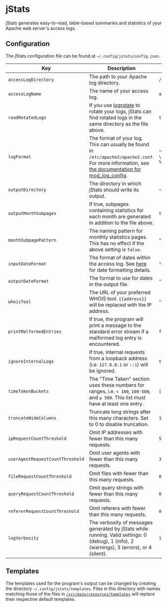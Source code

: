 # jStats

jStats generates easy-to-read, table-based summaries and statistics of your Apache web server's access logs.

## Configuration

The jStats configuration file can be found at `~/.config/jstats/config.json`.

| Key                              | Description                                                                                                                                                                                                    | Default value                                                                                       |
|----------------------------------|----------------------------------------------------------------------------------------------------------------------------------------------------------------------------------------------------------------|-----------------------------------------------------------------------------------------------------|
| `accessLogDirectory`             | The path to your Apache log directory.                                                                                                                                                                         | `/var/log/apache2`                                                                                  |
| `accessLogName`                  | The name of your access log.                                                                                                                                                                                   | `access.log`                                                                                        |
| `readRotatedLogs`                | If you use [logrotate](https://linux.die.net/man/8/logrotate) to rotate your logs, jStats can find rotated logs in the same directory as the file above.                                                       | `true`                                                                                              |
| `logFormat`                      | The format of your log. This can usually be found in `/etc/apache2/apache2.conf`. For more information, see [the documentation for mod_log_config](https://httpd.apache.org/docs/2.4/mod/mod_log_config.html). | `"%v:%p %h %l %u %t \"%r\" %s:%>s %I %O \"%{Referer}i\" \"%{User-Agent}i\" %D %k %f \"%U\" \"%q\""` |
| `outputDirectory`                | The directory in which jStats should write its output.                                                                                                                                                         | `~/jstats`                                                                                          |
| `outputMonthSubpages`            | If true, subpages containing statistics for each month are generated in addition to the file above.                                                                                                            | `true`                                                                                              |
| `monthSubpagePattern`            | The naming pattern for monthly statistics pages. This has no effect if the above setting is `false`.                                                                                                           | `"{{year}}-{{month}}.html"`                                                                         |
| `inputDateFormat`                | The format of dates within the access log. See [here](https://docs.oracle.com/en/java/javase/17/docs/api/java.base/java/text/SimpleDateFormat.html) for date formatting details.                               | `"dd/MMM/yyyy:HH:mm:ss Z"`                                                                          |
| `outputDateFormat`               | The format to use for dates in the output file.                                                                                                                                                                | `"yyyy-MM-dd HH:mm:ss zzz"`                                                                         |
| `whoisTool`                      | The URL of your preferred WHOIS tool. `{{address}}` will be replaced with the IP address.                                                                                                                      | `"https://iplocation.io/ip/{{address}}"`                                                            |
| `printMalformedEntries`          | If true, the program will print a message to the standard error stream if a malformed log entry is encountered.                                                                                                | `false`                                                                                             |
| `ignoreInternalLogs`             | If true, internal requests from a loopback address (i.e. `127.0.0.1` or `::1`) will be ignored.                                                                                                                | `true`                                                                                              |
| `timeTakenBuckets`               | The "Time Taken" section uses these numbers for ranges, i.e. `< 100`, `100-500`, and `≥ 500`. This list must have at least one entry.                                                                          | `[100, 500, 1000, 5000, 10000, 50000]`                                                              |
| `truncateWideColumns`            | Truncate long strings after this many characters. Set to 0 to disable truncation.                                                                                                                              | `100`                                                                                               |
| `ipRequestCountThreshold`        | Omit IP addresses with fewer than this many requests.                                                                                                                                                          | `5`                                                                                                 |
| `userAgentRequestCountThreshold` | Omit user agents with fewer than this many requests.                                                                                                                                                           | `3`                                                                                                 |
| `fileRequestCountThreshold`      | Omit files with fewer than this many requests.                                                                                                                                                                 | `0`                                                                                                 |
| `queryRequestCountThreshold`     | Omit query strings with fewer than this many requests.                                                                                                                                                         | `0`                                                                                                 |
| `refererRequestCountThreshold`   | Omit referers with fewer than this many requests.                                                                                                                                                              | `0`                                                                                                 |
| `logVerbosity`                   | The verbosity of messages generated by jStats while running. Valid settings: 0 (debug), 1 (info), 2 (warnings), 3 (errors), or 4 (silent).                                                                     | `1`                                                                                                 |

## Templates

The templates used for the program's output can be changed by creating the directory
`~/.config/jstats/templates`. Files in this directory with names matching those of the files in
[`/src/main/resources/templates`](https://github.com/cvaugh/jstats/tree/main/src/main/resources/templates)
will replace their respective default templates.
